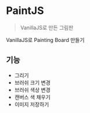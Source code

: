 # PaintJS

> VanillaJS로 만든 그림판

VanillaJS로 Painting Board 만들기

## 기능

- 그리기
- 브러쉬 크기 변경
- 브러쉬 색상 변경
- 캔버스 색 채우기
- 이미지 저장하기
